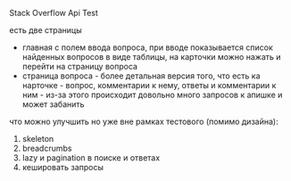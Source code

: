 Stack Overflow Api Test

есть две страницы 
- главная с полем ввода вопроса, при вводе показывается список найденных вопросов в виде таблицы, на карточки можно нажать и перейти на страницу вопроса
- страница вопроса - более детальная версия того, что есть ка нарточке - вопрос, комментарии к нему, ответы и комментарии к ним - из-за этого происходит довольно много запросов к апишке и может забанить

что можно улучшить но уже вне рамках тестового (помимо дизайна):
1) skeleton
2) breadcrumbs
3) lazy и pagination в поиске и ответах
4) кешировать запросы
